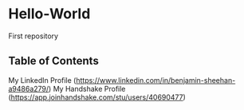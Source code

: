 # Hello-World
First repository

## Table of Contents

My LinkedIn Profile (https://www.linkedin.com/in/benjamin-sheehan-a9486a279/)
My Handshake Profile (https://app.joinhandshake.com/stu/users/40690477)
